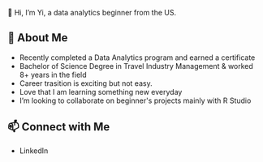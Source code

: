 👋 Hi, I’m Yi, a data analytics beginner from the US.

🌱 About Me
--------------------------------------------------------------------------------------------
- Recently completed a Data Analytics program and earned a certificate
- Bachelor of Science Degree in Travel Industry Management & worked 8+ years in the field
- Career trasition is exciting but not easy.
- Love that I am learning something new everyday
- I’m looking to collaborate on beginner's projects mainly with R Studio


📫 Connect with Me
--------------------------------------------------------------------------------------------
- LinkedIn

<!---
HO3D/HO3D is a ✨ special ✨ repository because its `README.md` (this file) appears on your GitHub profile.
You can click the Preview link to take a look at your changes.
--->
